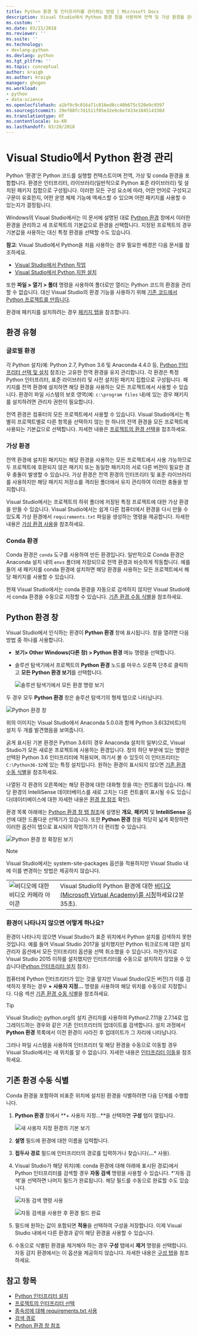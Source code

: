 ```yaml
---
title: Python 환경 및 인터프리터를 관리하는 방법 | Microsoft Docs
description: Visual Studio에서 Python 환경 창을 사용하여 전역 및 가상 환경을 관리하며, Python 인터프리터 설치, 패키지 설치, 검색 경로 설정, Visual Studio 프로젝트의 환경 관리를 위한 사용자 지정 환경을 설정하는 방법입니다.
ms.custom: ''
ms.date: 03/21/2018
ms.reviewer: ''
ms.suite: ''
ms.technology:
- devlang-python
ms.devlang: python
ms.tgt_pltfrm: ''
ms.topic: conceptual
author: kraigb
ms.author: kraigb
manager: ghogen
ms.workload:
- python
- data-science
ms.openlocfilehash: a1bf9c9c016a71c816ed8cc40b675c520e9c9397
ms.sourcegitcommit: 29ef88fc7d1511f05e32e9c6e7433e184514330d
ms.translationtype: HT
ms.contentlocale: ko-KR
ms.lasthandoff: 03/28/2018
---
```

# <a name="managing-python-environments-in-visual-studio"></a>Visual Studio에서 Python 환경 관리

Python ‘환경’은 Python 코드를 실행할 컨텍스트이며 전역, 가상 및 conda 환경을 포함합니다. 환경은 인터프리터, 라이브러리(일반적으로 Python 표준 라이브러리) 및 설치된 패키지 집합으로 구성됩니다. 이러한 모든 구성 요소에 따라, 어떤 언어로 구성되고 구문이 유효한지, 어떤 운영 체제 기능에 액세스할 수 있으며 어떤 패키지를 사용할 수 있는지가 결정됩니다.

Windows의 Visual Studio에서는 이 문서에 설명된 대로 [Python 환경](#managing-python-environments-in-visual-studio) 창에서 이러한 환경을 관리하고 새 프로젝트의 기본값으로 환경을 선택합니다. 지정된 프로젝트의 경우 기본값을 사용하는 대신 특정 환경을 선택할 수도 있습니다.

**참고**: Visual Studio에서 Python을 처음 사용하는 경우 필요한 배경은 다음 문서를 참조하세요.

- [Visual Studio에서 Python 작업](overview-of-python-tools-for-visual-studio.md)
- [Visual Studio에서 Python 지원 설치](installing-python-support-in-visual-studio.md)

또한 **파일 > 열기 > 폴더** 명령을 사용하여 폴더로만 열리는 Python 코드의 환경을 관리할 수 없습니다. 대신 Visual Studio의 환경 기능을 사용하기 위해 [기존 코드에서 Python 프로젝트를 만듭니다](quickstart-01-python-in-visual-studio-project-from-existing-code.md).

환경에 패키지를 설치하려는 경우 [패키지 탭](python-environments-window-tab-reference.md#packages-tab)을 참조합니다.

## <a name="types-of-environments"></a>환경 유형

### <a name="global-environments"></a>글로벌 환경

각 Python 설치(예: Python 2.7, Python 3.6 및 Anaconda 4.4.0 등, [Python 인터프리터 선택 및 설치](installing-python-interpreters.md) 참조)는 고유한 전역 환경을 유지 관리합니다. 각 환경은 특정 Python 인터프리터, 표준 라이브러리 및 사전 설치된 패키지 집합으로 구성됩니다. 패키지를 전역 환경에 설치하면 해당 환경을 사용하는 모든 프로젝트에서 사용할 수 있습니다. 환경이 파일 시스템의 보호 영역(예: `c:\program files` 내)에 있는 경우 패키지를 설치하려면 관리자 권한이 필요합니다.

전역 환경은 컴퓨터의 모든 프로젝트에서 사용할 수 있습니다. Visual Studio에서는 특별히 프로젝트별로 다른 항목을 선택하지 않는 한 하나의 전역 환경을 모든 프로젝트에 사용되는 기본값으로 선택합니다. 자세한 내용은 [프로젝트의 환경 선택](selecting-a-python-environment-for-a-project.md)을 참조하세요.

### <a name="virtual-environments"></a>가상 환경

전역 환경에 설치된 패키지는 해당 환경을 사용하는 모든 프로젝트에서 사용 가능하므로 두 프로젝트에 호환되지 않은 패키지 또는 동일한 패키지의 서로 다른 버전이 필요한 경우 충돌이 발생할 수 있습니다. 가상 환경은 전역 환경의 인터프리터 및 표준 라이브러리를 사용하지만 해당 패키지 저장소를 격리된 폴더에서 유지 관리하여 이러한 충돌을 방지합니다.

Visual Studio에서는 프로젝트의 하위 폴더에 저장된 특정 프로젝트에 대한 가상 환경을 만들 수 있습니다. Visual Studio에서는 쉽게 다른 컴퓨터에서 환경을 다시 만들 수 있도록 가상 환경에서 `requirements.txt` 파일을 생성하는 명령을 제공합니다. 자세한 내용은 [가상 환경 사용](selecting-a-python-environment-for-a-project.md#using-virtual-environments)을 참조하세요.

### <a name="conda-environments"></a>Conda 환경

Conda 환경은 `conda` 도구를 사용하여 만든 환경입니다. 일반적으로 Conda 환경은 Anaconda 설치 내의 `envs` 폴더에 저장되므로 전역 환경과 비슷하게 작동합니다. 예를 들어 새 패키지를 conda 환경에 설치하면 해당 환경을 사용하는 모든 프로젝트에서 해당 패키지를 사용할 수 있습니다.

현재 Visual Studio에서는 conda 환경을 자동으로 검색하지 않지만 Visual Studio에서 conda 환경을 수동으로 지정할 수 있습니다. [기존 환경 수동 식별](#manually-identifying-an-existing-environment)을 참조하세요.

## <a name="the-python-environments-window"></a>Python 환경 창

Visual Studio에서 인식하는 환경이 **Python 환경** 창에 표시됩니다. 창을 열려면 다음 방법 중 하나를 사용합니다.

- **보기> Other Windows(다른 창) > Python 환경** 메뉴 명령을 선택합니다.
- 솔루션 탐색기에서 프로젝트의 **Python 환경** 노드를 마우스 오른쪽 단추로 클릭하고 **모든 Python 환경 보기**를 선택합니다.

    ![솔루션 탐색기에서 모든 환경 명령 보기](media/environments-view-all.png)

두 경우 모두 **Python 환경** 창은 솔루션 탐색기의 형제 탭으로 나타납니다.

![Python 환경 창](media/environments-default-view.png)

위의 이미지는 Visual Studio에서 Anaconda 5.0.0과 함께 Python 3.6(32비트)의 설치 두 개를 발견했음을 보여줍니다.

굵게 표시된 기본 환경은 Python 3.6(이 경우 Anaconda 설치의 일부)으로, Visual Studio가 모든 새로운 프로젝트에 사용하는 환경입니다. 창의 하단 부분에 있는 명령은 선택된 Python 3.6 인터프리터에 적용되며, 여기서 볼 수 있듯이 이 인터프리터는 `C:\Python36-32`에 있는 특정 설치입니다. 원하는 환경이 표시되지 않으면 [기존 환경 수동 식별](#manually-identifying-an-existing-environment)을 참조하세요.

나열된 각 환경의 오른쪽에는 해당 환경에 대한 대화형 창을 여는 컨트롤이 있습니다. 해당 환경의 IntelliSense 데이터베이스를 새로 고치는 다른 컨트롤이 표시될 수도 있습니다(데이터베이스에 대한 자세한 내용은 [환경 창 참조](python-environments-window-tab-reference.md#intellisense-tab) 확인).

환경 목록 아래에는 [Python 환경 창 탭 참조](python-environments-window-tab-reference.md)에 설명된 **개요**, **패키지** 및 **IntelliSense** 옵션에 대한 드롭다운 선택기가 있습니다. 또한 **Python 환경** 창을 적당히 넓게 확장하면 이러한 옵션이 탭으로 표시되어 작업하기가 더 편리할 수 있습니다.

![Python 환경 창 확장된 보기](media/environments-expanded-view.png)

> [!Note]
> Visual Studio에서는 system-site-packages 옵션을 적용하지만 Visual Studio 내에 이를 변경하는 방법은 제공하지 않습니다.

|   |   |
|---|---|
| ![비디오에 대한 비디오 카메라 아이콘](../install/media/video-icon.png "비디오 보기") | Visual Studio의 Python 환경에 대한 [비디오(Microsoft Virtual Academy)를 시청](https://mva.microsoft.com/en-US/training-courses/python-tools-for-visual-studio-2017-18121?l=qrDmN4LWE_8305918567)하세요(2분 35초).|

### <a name="what-if-no-environments-appear"></a>환경이 나타나지 않으면 어떻게 하나요?

환경이 나타나지 않으면 Visual Studio가 표준 위치에서 Python 설치를 검색하지 못한 것입니다. 예를 들어 Visual Studio 2017을 설치했지만 Python 워크로드에 대한 설치 관리자 옵션에서 모든 인터프리터 옵션을 선택 취소했을 수 있습니다. 마찬가지로 Visual Studio 2015 이하를 설치했지만 인터프리터를 수동으로 설치하지 않았을 수 있습니다([Python 인터프리터 설치](installing-python-interpreters.md) 참조).

컴퓨터에 Python 인터프리터가 있는 것을 알지만 Visual Studio(모든 버전)가 이를 검색하지 못하는 경우 **+ 사용자 지정...** 명령을 사용하여 해당 위치를 수동으로 지정합니다. 다음 섹션 [기존 환경 수동 식별](#manually-identifying-an-existing-environment)을 참조하세요.

> [!Tip]
> Visual Studio는 python.org의 설치 관리자를 사용하여 Python2.7.11을 2.7.14로 업그레이드하는 경우와 같은 기존 인터프리터의 업데이트를 검색합니다. 설치 과정에서 **Python 환경** 목록에서 이전 환경이 사라진 후 업데이트가 그 자리에 나타납니다.
>
> 그러나 파일 시스템을 사용하여 인터프리터 및 해당 환경을 수동으로 이동할 경우 Visual Studio에서는 새 위치를 알 수 없습니다. 자세한 내용은 [인터프리터 이동](installing-python-interpreters.md#moving-an-interpreter)을 참조하세요.

## <a name="manually-identifying-an-existing-environment"></a>기존 환경 수동 식별

Conda 환경을 포함하여 비표준 위치에 설치된 환경을 식별하려면 다음 단계를 수행합니다.

1. **Python 환경** 창에서 **+ 사용자 지정...**을 선택하면 **구성** 탭이 열립니다.

    ![새 사용자 지정 환경의 기본 보기](media/environments-custom-1.png)

1. **설명** 필드에 환경에 대한 이름을 입력합니다.

1. **접두사 경로** 필드에 인터프리터의 경로를 입력하거나 찾습니다(**...*** 사용).

1. Visual Studio가 해당 위치(예: conda 환경에 대해 아래에 표시된 경로)에서 Python 인터프리터를 검색할 경우 **자동 검색** 명령을 사용할 수 있습니다. *’자동 검색’을 선택하면 나머지 필드가 완료됩니다. 해당 필드를 수동으로 완료할 수도 있습니다.

    ![자동 검색 명령 사용](media/environments-custom-2.png)

    ![자동 검색을 사용한 후 환경 필드 완료](media/environments-custom-3.png)

1. 필드에 원하는 값이 포함되면 **적용**을 선택하여 구성을 저장합니다. 이제 Visual Studio 내에서 다른 환경과 같이 해당 환경을 사용할 수 있습니다.

1. 수동으로 식별된 환경을 제거해야 하는 경우 **구성** 탭에서 **제거** 명령을 선택합니다. 자동 감지 환경에서는 이 옵션을 제공하지 않습니다. 자세한 내용은 [구성 탭](python-environments-window-tab-reference.md#configure-tab)을 참조하세요.

## <a name="see-also"></a>참고 항목

- [Python 인터프리터 설치](installing-python-interpreters.md)
- [프로젝트의 인터프리터 선택](selecting-a-python-environment-for-a-project.md)
- [종속성에 대해 requirements.txt 사용](managing-required-packages-with-requirements-txt.md)
- [검색 경로](search-paths.md)
- [Python 환경 창 참조](python-environments-window-tab-reference.md)